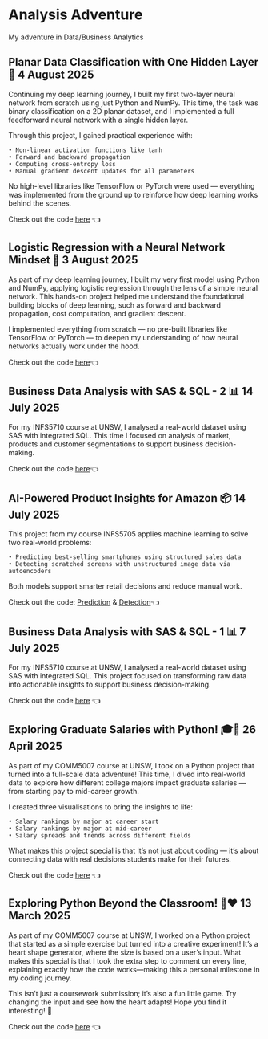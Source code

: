 # Analysis Adventure
My adventure in Data/Business Analytics

## Planar Data Classification with One Hidden Layer 🧠 4 August 2025

Continuing my deep learning journey, I built my first two-layer neural network from scratch using just Python and NumPy. This time, the task was binary classification on a 2D planar dataset, and I implemented a full feedforward neural network with a single hidden layer.

Through this project, I gained practical experience with:

	• Non-linear activation functions like tanh
	• Forward and backward propagation
	• Computing cross-entropy loss
	• Manual gradient descent updates for all parameters

No high-level libraries like TensorFlow or PyTorch were used — everything was implemented from the ground up to reinforce how deep learning works behind the scenes.

Check out the code [here](https://github.com/dominikx93/analysis-adventure/blob/main/Planar_data_classification_with_one_hidden_layer.ipynb) 👈

## Logistic Regression with a Neural Network Mindset 🤖 3 August 2025

As part of my deep learning journey, I built my very first model using Python and NumPy, applying logistic regression through the lens of a simple neural network. This hands-on project helped me understand the foundational building blocks of deep learning, such as forward and backward propagation, cost computation, and gradient descent.

I implemented everything from scratch — no pre-built libraries like TensorFlow or PyTorch — to deepen my understanding of how neural networks actually work under the hood.

Check out the code [here](https://github.com/dominikx93/analysis-adventure/blob/main/Logistic_Regression_with_a_Neural_Network_mindset.ipynb)👈

## Business Data Analysis with SAS & SQL - 2 📊 14 July 2025
For my INFS5710 course at UNSW, I analysed a real-world dataset using SAS with integrated SQL. This time I focused on analysis of market, products and customer segmentations to support business decision-making. 

Check out the code [here](https://github.com/dominikx93/analysis-adventure/blob/main/LaNew25_Analysis_2.sas)👈

## AI-Powered Product Insights for Amazon 📦 14 July 2025
This project from my course INFS5705 applies machine learning to solve two real-world problems:

	• Predicting best-selling smartphones using structured sales data
	• Detecting scratched screens with unstructured image data via autoencoders

Both models support smarter retail decisions and reduce manual work.

Check out the code: [Prediction](https://github.com/dominikx93/analysis-adventure/blob/main/MachineLearning_StructuredData.ipynb) & [Detection](https://github.com/dominikx93/analysis-adventure/blob/main/MachineLearning_UnstructuredData.ipynb)👈

## Business Data Analysis with SAS & SQL - 1 📊 7 July 2025
For my INFS5710 course at UNSW, I analysed a real-world dataset using SAS with integrated SQL. This project focused on transforming raw data into actionable insights to support business decision-making. 

Check out the code [here](https://github.com/dominikx93/analysis-adventure/blob/main/LaNew25_Analysis_1.sas) 👈

## Exploring Graduate Salaries with Python! 🎓🐍 26 April 2025
As part of my COMM5007 course at UNSW, I took on a Python project that turned into a full-scale data adventure! This time, I dived into real-world data to explore how different college majors impact graduate salaries — from starting pay to mid-career growth.

I created three visualisations to bring the insights to life:

	• Salary rankings by major at career start
	• Salary rankings by major at mid-career
	• Salary spreads and trends across different fields

What makes this project special is that it’s not just about coding — it’s about connecting data with real decisions students make for their futures. 

Check out the code [here](https://github.com/dominikx93/analysis-adventure/blob/main/Graduates_Income_byMajor_Visualisation.ipynb) 👈

## Exploring Python Beyond the Classroom! 🐍❤️ 13 March 2025
As part of my COMM5007 course at UNSW, I worked on a Python project that started as a simple exercise but turned into a creative experiment! It’s a heart shape generator, where the size is based on a user’s input. What makes this special is that I took the extra step to comment on every line, explaining exactly how the code works—making this a personal milestone in my coding journey. 

This isn’t just a coursework submission; it’s also a fun little game. Try changing the input and see how the heart adapts! Hope you find it interesting! 🚀 

Check out the code [here](https://github.com/dominikx93/analysis-adventure/blob/main/HeartShape.ipynb) 👈
